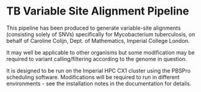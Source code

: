 # TB Variable Site Alignment Pipeline

This pipeline has been produced to generate variable-site alignments
(consisting solely of SNVs) specifically for Mycobacterium tuberculosis, on
behalf of Caroline Colijn, Dept. of Mathematics, Imperial College London. 

It may well be applicable to other organisms but some modification may be
required to variant calling/filtering according to the genome in question.

It is designed to be run on the Imperial HPC CX1 cluster using the PBSPro
scheduling software. Modifications will be required to run in different
environments - see the installation notes in the documentation for details.
